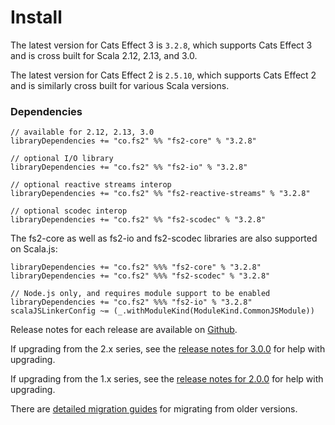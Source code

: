 # Install

The latest version for Cats Effect 3 is `3.2.8`, which supports Cats Effect 3 and is cross built for Scala 2.12, 2.13, and 3.0.

The latest version for Cats Effect 2 is `2.5.10`, which supports Cats Effect 2 and is similarly cross built for various Scala versions.

### Dependencies <!-- {docsify-ignore} -->

```
// available for 2.12, 2.13, 3.0
libraryDependencies += "co.fs2" %% "fs2-core" % "3.2.8"

// optional I/O library
libraryDependencies += "co.fs2" %% "fs2-io" % "3.2.8"

// optional reactive streams interop
libraryDependencies += "co.fs2" %% "fs2-reactive-streams" % "3.2.8"

// optional scodec interop
libraryDependencies += "co.fs2" %% "fs2-scodec" % "3.2.8"
```

The fs2-core as well as fs2-io and fs2-scodec libraries are also supported on Scala.js:

```
libraryDependencies += "co.fs2" %%% "fs2-core" % "3.2.8"
libraryDependencies += "co.fs2" %%% "fs2-scodec" % "3.2.8"

// Node.js only, and requires module support to be enabled
libraryDependencies += "co.fs2" %%% "fs2-io" % "3.2.8"
scalaJSLinkerConfig ~= (_.withModuleKind(ModuleKind.CommonJSModule)) 
```

Release notes for each release are available on [Github](https://github.com/typelevel/fs2/releases/).

If upgrading from the 2.x series, see the [release notes for 3.0.0](https://github.com/typelevel/fs2/releases/tag/v3.0.0) for help with upgrading.

If upgrading from the 1.x series, see the [release notes for 2.0.0](https://github.com/typelevel/fs2/releases/tag/v2.0.0) for help with upgrading.

There are [detailed migration guides](https://github.com/typelevel/fs2/blob/main/docs/) for migrating from older versions.
